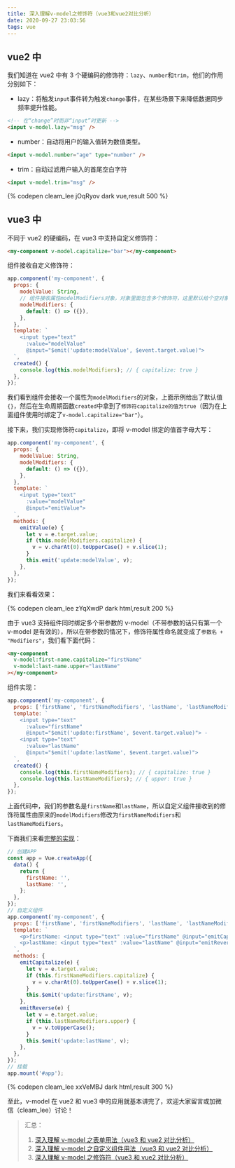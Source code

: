 ```yaml
---
title: 深入理解v-model之修饰符（vue3和vue2对比分析）
date: 2020-09-27 23:03:56
tags: vue
---
```


## vue2 中

我们知道在 vue2 中有 3 个硬编码的修饰符：`lazy`、`number`和`trim`，他们的作用分别如下：

- lazy：将触发`input`事件转为触发`change`事件，在某些场景下来降低数据同步频率提升性能。

```html
<!-- 在“change”时而非“input”时更新 -->
<input v-model.lazy="msg" />
```

- number：自动将用户的输入值转为数值类型。

```html
<input v-model.number="age" type="number" />
```

- trim：自动过滤用户输入的首尾空白字符

```html
<input v-model.trim="msg" />
```

{% codepen cleam_lee jOqRyov dark vue,result 500 %}

## vue3 中

不同于 vue2 的硬编码，在 vue3 中支持自定义修饰符：

```html
<my-component v-model.capitalize="bar"></my-component>
```

组件接收自定义修饰符：

```js
app.component('my-component', {
  props: {
    modelValue: String,
    // 组件接收属性modelModifiers对象，对象里面包含多个修饰符，这里默认给个空对象：{}
    modelModifiers: {
      default: () => ({}),
    },
  },
  template: `
    <input type="text" 
      :value="modelValue"
      @input="$emit('update:modelValue', $event.target.value)">
  `,
  created() {
    console.log(this.modelModifiers); // { capitalize: true }
  },
});
```

我们看到组件会接收一个属性为`modelModifiers`的对象，上面示例给出了默认值`{}`，然后在生命周期函数`created`中拿到了`修饰符capitalize的值为true`（因为在上面组件使用时绑定了`v-model.capitalize="bar"`）。

接下来，我们实现修饰符`capitalize`，即将 v-model 绑定的值首字母大写：

```js
app.component('my-component', {
  props: {
    modelValue: String,
    modelModifiers: {
      default: () => ({}),
    },
  },
  template: `
    <input type="text" 
      :value="modelValue"
      @input="emitValue">
  `,
  methods: {
    emitValue(e) {
      let v = e.target.value;
      if (this.modelModifiers.capitalize) {
        v = v.charAt(0).toUpperCase() + v.slice(1);
      }
      this.emit('update:modelValue', v);
    },
  },
});
```

我们来看看效果：

{% codepen cleam_lee zYqXwdP dark html,result 200 %}

由于 vue3 支持组件同时绑定多个带参数的 v-model（不带参数的话只有第一个 v-model 是有效的），所以在带参数的情况下，修饰符属性命名就变成了`参数名 + "Modifiers"`，我们看下面代码：

```html
<my-component
  v-model:first-name.capitalize="firstName"
  v-model:last-name.upper="lastName"
></my-component>
```

组件实现：

```js
app.component('my-component', {
  props: ['firstName', 'firstNameModifiers', 'lastName', 'lastNameModifiers'],
  template: `
    <input type="text" 
      :value="firstName"
      @input="$emit('update:firstName', $event.target.value)"> - 
    <input type="text" 
      :value="lastName"
      @input="$emit('update:lastName', $event.target.value)">
  `,
  created() {
    console.log(this.firstNameModifiers); // { capitalize: true }
    console.log(this.lastNameModifiers); // { upper: true }
  },
});
```

上面代码中，我们的参数名是`firstName`和`lastName`，所以自定义组件接收到的修饰符属性由原来的`modelModifiers`修改为`firstNameModifiers`和`lastNameModifiers`。

下面我们来看[完整的实现](https://codepen.io/cleam_lee/pen/xxVeMBJ)：

```js
// 创建APP
const app = Vue.createApp({
  data() {
    return {
      firstName: '',
      lastName: '',
    };
  },
});
// 自定义组件
app.component('my-component', {
  props: ['firstName', 'firstNameModifiers', 'lastName', 'lastNameModifiers'],
  template: `
    <p>firstName: <input type="text" :value="firstName" @input="emitCapitalize"></p>
    <p>lastName: <input type="text" :value="lastName" @input="emitReverse"></p>
  `,
  methods: {
    emitCapitalize(e) {
      let v = e.target.value;
      if (this.firstNameModifiers.capitalize) {
        v = v.charAt(0).toUpperCase() + v.slice(1);
      }
      this.$emit('update:firstName', v);
    },
    emitReverse(e) {
      let v = e.target.value;
      if (this.lastNameModifiers.upper) {
        v = v.toUpperCase();
      }
      this.$emit('update:lastName', v);
    },
  },
});
// 挂载
app.mount('#app');
```

{% codepen cleam_lee xxVeMBJ dark html,result 300 %}

至此，v-model 在 vue2 和 vue3 中的应用就基本讲完了，欢迎大家留言或加微信（cleam_lee）讨论！

> 汇总：
>
> 1. [深入理解 v-model 之表单用法（vue3 和 vue2 对比分析）](https://juejin.im/post/6877143018160259085)
> 2. [深入理解 v-model 之自定义组件用法（vue3 和 vue2 对比分析）](https://juejin.im/post/6877383634349719565)
> 3. [深入理解 v-model 之修饰符（vue3 和 vue2 对比分析）](https://juejin.im/post/6877745193097887751)
